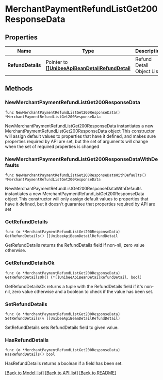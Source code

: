 # MerchantPaymentRefundListGet200ResponseData

## Properties

Name | Type | Description | Notes
------------ | ------------- | ------------- | -------------
**RefundDetails** | Pointer to [**[]UnibeeApiBeanDetailRefundDetail**](UnibeeApiBeanDetailRefundDetail.md) | Refund Detail Object List | [optional] 

## Methods

### NewMerchantPaymentRefundListGet200ResponseData

`func NewMerchantPaymentRefundListGet200ResponseData() *MerchantPaymentRefundListGet200ResponseData`

NewMerchantPaymentRefundListGet200ResponseData instantiates a new MerchantPaymentRefundListGet200ResponseData object
This constructor will assign default values to properties that have it defined,
and makes sure properties required by API are set, but the set of arguments
will change when the set of required properties is changed

### NewMerchantPaymentRefundListGet200ResponseDataWithDefaults

`func NewMerchantPaymentRefundListGet200ResponseDataWithDefaults() *MerchantPaymentRefundListGet200ResponseData`

NewMerchantPaymentRefundListGet200ResponseDataWithDefaults instantiates a new MerchantPaymentRefundListGet200ResponseData object
This constructor will only assign default values to properties that have it defined,
but it doesn't guarantee that properties required by API are set

### GetRefundDetails

`func (o *MerchantPaymentRefundListGet200ResponseData) GetRefundDetails() []UnibeeApiBeanDetailRefundDetail`

GetRefundDetails returns the RefundDetails field if non-nil, zero value otherwise.

### GetRefundDetailsOk

`func (o *MerchantPaymentRefundListGet200ResponseData) GetRefundDetailsOk() (*[]UnibeeApiBeanDetailRefundDetail, bool)`

GetRefundDetailsOk returns a tuple with the RefundDetails field if it's non-nil, zero value otherwise
and a boolean to check if the value has been set.

### SetRefundDetails

`func (o *MerchantPaymentRefundListGet200ResponseData) SetRefundDetails(v []UnibeeApiBeanDetailRefundDetail)`

SetRefundDetails sets RefundDetails field to given value.

### HasRefundDetails

`func (o *MerchantPaymentRefundListGet200ResponseData) HasRefundDetails() bool`

HasRefundDetails returns a boolean if a field has been set.


[[Back to Model list]](../README.md#documentation-for-models) [[Back to API list]](../README.md#documentation-for-api-endpoints) [[Back to README]](../README.md)


